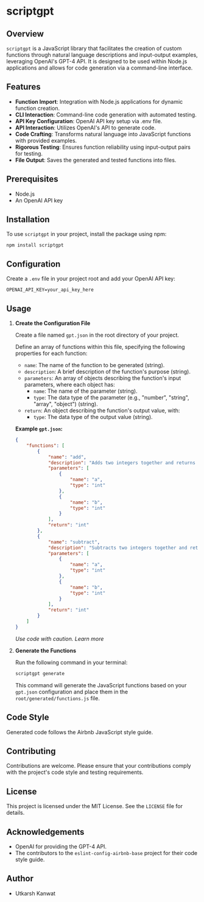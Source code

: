 # scriptgpt

## Overview
`scriptgpt` is a JavaScript library that facilitates the creation of custom functions through natural language descriptions and input-output examples, leveraging OpenAI's GPT-4 API. It is designed to be used within Node.js applications and allows for code generation via a command-line interface.

## Features
- **Function Import**: Integration with Node.js applications for dynamic function creation.
- **CLI Interaction**: Command-line code generation with automated testing.
- **API Key Configuration**: OpenAI API key setup via .env file.
- **API Interaction**: Utilizes OpenAI's API to generate code.
- **Code Crafting**: Transforms natural language into JavaScript functions with provided examples.
- **Rigorous Testing**: Ensures function reliability using input-output pairs for testing.
- **File Output**: Saves the generated and tested functions into files.

## Prerequisites
- Node.js
- An OpenAI API key

## Installation
To use `scriptgpt` in your project, install the package using npm:

```
npm install scriptgpt
```

## Configuration
Create a `.env` file in your project root and add your OpenAI API key:

```
OPENAI_API_KEY=your_api_key_here
```

## Usage

1. **Create the Configuration File**

    Create a file named `gpt.json` in the root directory of your project.

    Define an array of functions within this file, specifying the following properties for each function:
    
    - `name`: The name of the function to be generated (string).
    - `description`: A brief description of the function's purpose (string).
    - `parameters`: An array of objects describing the function's input parameters, where each object has:
        - `name`: The name of the parameter (string).
        - `type`: The data type of the parameter (e.g., "number", "string", "array", "object") (string).
    - `return`: An object describing the function's output value, with:
        - `type`: The data type of the output value (string).

    **Example `gpt.json`:**
    
    ```json
    {
        "functions": [
            {
                "name": "add",
                "description": "Adds two integers together and returns values",
                "parameters": [
                    {
                        "name": "a",
                        "type": "int"
                    },
                    {
                        "name": "b",
                        "type": "int"
                    }
                ],
                "return": "int"
            },
            {
                "name": "subtract",
                "description": "Subtracts two integers together and returns values",
                "parameters": [
                    {
                        "name": "a",
                        "type": "int"
                    },
                    {
                        "name": "b",
                        "type": "int"
                    }
                ],
                "return": "int"
            }
        ]
    }
    ```

    *Use code with caution. Learn more*

2. **Generate the Functions**

    Run the following command in your terminal:

    ```bash
    scriptgpt generate
    ```

    This command will generate the JavaScript functions based on your `gpt.json` configuration and place them in the `root/generated/functions.js` file.





## Code Style
Generated code follows the Airbnb JavaScript style guide.

## Contributing
Contributions are welcome. Please ensure that your contributions comply with the project's code style and testing requirements.

## License
This project is licensed under the MIT License. See the `LICENSE` file for details.

## Acknowledgements
- OpenAI for providing the GPT-4 API.
- The contributors to the `eslint-config-airbnb-base` project for their code style guide.

## Author
- Utkarsh Kanwat
